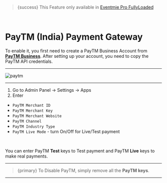 > {success} This Feature only available in [Eventmie Pro FullyLoaded](https://classiebit.com/eventmie-pro-fullyloaded)

<br>

# PayTM (India) Payment Gateway

To enable it, you first need to create a PayTM Business Account from **[PayTM Business](https://business.paytm.com)**. After setting up your account, you need to copy the PayTM API credentials.

---

![paytm](/images/v2/EventmieProFullyLoadedV2.0/6.paytm.png "paytm")

---

1. Go to Admin Panel -> Settings -> Apps
2. Enter

-   `PayTM Merchant ID`
-   `PayTM Merchant Key`
-   `PayTM Merchant Website`
-   `PayTM Channel`
-   `PayTM Industry Type`
-   `PayTM Live Mode` - turn On/Off for Live/Test payment

<br>

You can enter PayTM **Test** keys to Test payment and PayTM **Live** keys to make real payments.

---

> {primary} To Disable PayTM, simply remove all the **PayTM keys**.

---
